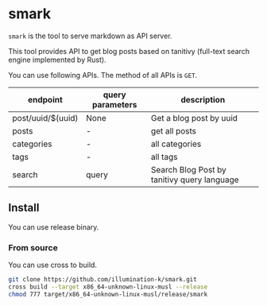 # smark

`smark` is the tool to serve markdown as API server. 

This tool provides API to get blog posts based on tanitivy (full-text search engine implemented by Rust).

You can use following APIs. The method of all APIs is `GET`.

|endpoint|query parameters|description|
|---|---|---|
|post/uuid/$(uuid)|None|Get a blog post by uuid|
|posts|-|get all posts|
|categories|-|all categories|
|tags|-|all tags|
|search|query|Search Blog Post by tanitivy query language|

## Install

You can use release binary.

### From source

You can use cross to build.

```bash
git clone https://github.com/illumination-k/smark.git
cross build --target x86_64-unknown-linux-musl --release
chmod 777 target/x86_64-unknown-linux-musl/release/smark
```
